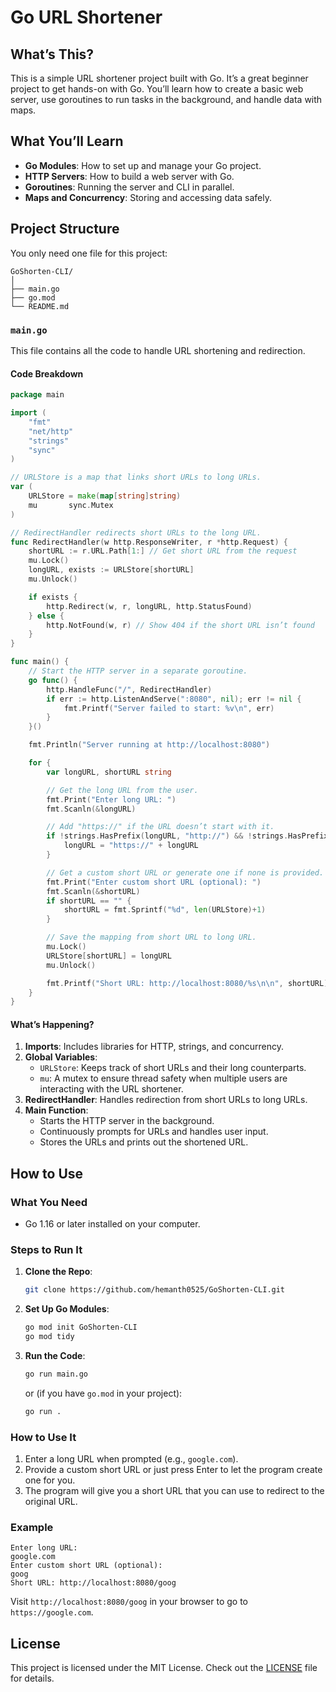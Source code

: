 # Go URL Shortener

## What’s This?

This is a simple URL shortener project built with Go. It’s a great beginner project to get hands-on with Go. You’ll learn how to create a basic web server, use goroutines to run tasks in the background, and handle data with maps.

## What You’ll Learn

- **Go Modules**: How to set up and manage your Go project.
- **HTTP Servers**: How to build a web server with Go.
- **Goroutines**: Running the server and CLI in parallel.
- **Maps and Concurrency**: Storing and accessing data safely.

## Project Structure

You only need one file for this project:

```
GoShorten-CLI/
│
├── main.go
├── go.mod
└── README.md
```

### **`main.go`**

This file contains all the code to handle URL shortening and redirection.

#### Code Breakdown

```go
package main

import (
	"fmt"
	"net/http"
	"strings"
	"sync"
)

// URLStore is a map that links short URLs to long URLs.
var (
	URLStore = make(map[string]string)
	mu       sync.Mutex
)

// RedirectHandler redirects short URLs to the long URL.
func RedirectHandler(w http.ResponseWriter, r *http.Request) {
	shortURL := r.URL.Path[1:] // Get short URL from the request
	mu.Lock()
	longURL, exists := URLStore[shortURL]
	mu.Unlock()

	if exists {
		http.Redirect(w, r, longURL, http.StatusFound)
	} else {
		http.NotFound(w, r) // Show 404 if the short URL isn’t found
	}
}

func main() {
	// Start the HTTP server in a separate goroutine.
	go func() {
		http.HandleFunc("/", RedirectHandler)
		if err := http.ListenAndServe(":8080", nil); err != nil {
			fmt.Printf("Server failed to start: %v\n", err)
		}
	}()

	fmt.Println("Server running at http://localhost:8080")

	for {
		var longURL, shortURL string

		// Get the long URL from the user.
		fmt.Print("Enter long URL: ")
		fmt.Scanln(&longURL)

		// Add "https://" if the URL doesn’t start with it.
		if !strings.HasPrefix(longURL, "http://") && !strings.HasPrefix(longURL, "https://") {
			longURL = "https://" + longURL
		}

		// Get a custom short URL or generate one if none is provided.
		fmt.Print("Enter custom short URL (optional): ")
		fmt.Scanln(&shortURL)
		if shortURL == "" {
			shortURL = fmt.Sprintf("%d", len(URLStore)+1)
		}

		// Save the mapping from short URL to long URL.
		mu.Lock()
		URLStore[shortURL] = longURL
		mu.Unlock()

		fmt.Printf("Short URL: http://localhost:8080/%s\n\n", shortURL)
	}
}
```

#### What’s Happening?

1. **Imports**: Includes libraries for HTTP, strings, and concurrency.
2. **Global Variables**:
   - `URLStore`: Keeps track of short URLs and their long counterparts.
   - `mu`: A mutex to ensure thread safety when multiple users are interacting with the URL shortener.
3. **RedirectHandler**: Handles redirection from short URLs to long URLs.
4. **Main Function**:
   - Starts the HTTP server in the background.
   - Continuously prompts for URLs and handles user input.
   - Stores the URLs and prints out the shortened URL.

## How to Use

### What You Need

- Go 1.16 or later installed on your computer.

### Steps to Run It

1. **Clone the Repo**:
   ```bash
   git clone https://github.com/hemanth0525/GoShorten-CLI.git
   ```

2. **Set Up Go Modules**:
   ```bash
   go mod init GoShorten-CLI
   go mod tidy
   ```

3. **Run the Code**:
   ```bash
   go run main.go
   ```
   or (if you have `go.mod` in your project):
   ```bash
   go run .
   ```

### How to Use It

1. Enter a long URL when prompted (e.g., `google.com`).
2. Provide a custom short URL or just press Enter to let the program create one for you.
3. The program will give you a short URL that you can use to redirect to the original URL.

### Example

```plaintext
Enter long URL:
google.com
Enter custom short URL (optional):
goog
Short URL: http://localhost:8080/goog
```

Visit `http://localhost:8080/goog` in your browser to go to `https://google.com`.

## License

This project is licensed under the MIT License. Check out the [LICENSE](LICENSE) file for details.